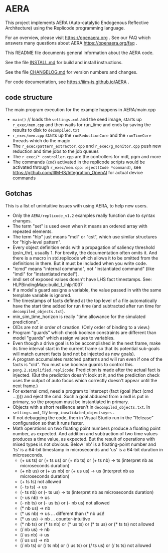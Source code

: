 # AERA

This project implements AERA (Auto-catalytic Endogenous Reflective Architecture) using the Replicode
programming language.

For an overview, please visit https://openaera.org . See our FAQ which answers many questions about AERA https://openaera.org/faq .

This README file documents general information about the AERA code.

See the file [INSTALL.md](https://github.com/IIIM-IS/AERA/blob/master/INSTALL.md) for build and install instructions.

See the file [CHANGELOG.md](https://github.com/IIIM-IS/AERA/blob/master/CHANGELOG.md) for version numbers and changes.

For code documentation, see https://iiim-is.github.io/AERA .

## code structure
The main program execution for the example happens in AERA/main.cpp
- `main()` // loads the `settings.xml` and the seed image, starts up `r_exec/mem.cpp` and then waits for run_time and ends by saving the results to disk to `decompiled.txt`
- `r_exec/mem.cpp` starts up the `runReductionCore` and the `runTimeCore` threads which do the magic
- The `r_exec/pattern_extractor.cpp` and `r_exec/g_monitor.cpp` push new reduction and time jobs to the job queues
- The `r_exec/*_controller.cpp` are the controllers for mdl, pgm and more
- The commands (`cmd`) activated in the replicode scripts would be activated through `r_exec/mem.cpp::eject(Code *command)`, see https://github.com/IIIM-IS/Integration_OpenAI for actual device commands

## Gotchas

This is a list of unintuitive issues with using AERA, to help new users.

* Only the `AERA/replicode_v1.2` examples really function due to syntax changes.
* The term "set" is used even when it means an ordered array with repeated elements.
* The term "hlp" just means "mdl" or "cst", which use similar structures for "high-level pattern".
* Every object definition ends with a propagation of saliency threshold (psln_thr), usually 1.
  For brevity, the documentation often omits it. And there is a macro in std.replicode which allows it to be
  omitted from the definitions in there. But it must be included when you write code.
* "icmd" means "internal command", not "instantiated command" (like "imdl" for "instantiated model").
* imdl set of exposed values doesn't have LHS fact timestamps. See: HLPBindingMap::build_f_ihlp:1037
* If a model's guard assigns a variable, the value passed in with the same template variable is ignored.
* The timestamps of facts defined at the top level of a file automatically have the start time added for run time 
  (and subtracted after run time for `decompiled_objects.txt`).
* min_sim_time_horizon is really "time allowance for the simulated predictions".
* OIDs are not in order of creation. (Only order of binding to a view.)
* Program "guards" which check boolean constraints are different than model "guards" which assign values to variables.
* Even though a drive goal is to be accomplished in the next frame, make its time interval start in the current frame
  so that its potential sub-goals will match current facts (and not be injected as new goals).
* A program accumulates matched patterns and will run even if one of the facts is "old". You must use boolean guards to control this.
* `pong.2.simplified.replicode`: Prediction is made after the actual fact is injected. (But the prediction doesn't look at it,
  and the prediction check uses the output of auto focus which correctly doesn't appear until the next frame.)
* For external cmd, need a program to intercept (fact (goal (fact (cmd ...)))) and eject the cmd.
  Such a goal abduced from a mdl is put in primary, so the program must be instantiated in primary.
* Objects with a short resilience aren't in `decompiled_objects.txt`. In `settings.xml`, try `keep_invalidated_objects=yes` .
* If not debugging the code, then in Visual Studio run in the "Release" configuration so that it runs faster.
* Math operations on two floating point numbers produce a floating point number, as expected. And addition
  and subtraction of two time values produces a time value, as expected. But the result of operations with
  mixed types is not obvious. Below 'nb' is a floating-point number and 'ts' is a 64-bit timestamp in microseconds
  and 'us' is a 64-bit duration in microseconds.
  - (+ us ts) or (+ ts us) or (+ nb ts) or (+ ts nb) -> ts (interpret nb as microseconds duration)
  - (+ nb us) or (+ us nb) or (+ us us) -> us (interpret nb as microseconds duration)
  - (+ ts ts) not allowed
  - (- ts ts) -> us
  - (- ts nb) or (- ts us) -> ts (interpret nb as microseconds duration)
  - (- us nb) -> us
  - (- nb ts) or (- us ts) or (- nb us) not allowed
  - (* nb us) -> nb
  - (* us nb) -> us ... different than (* nb us)!
  - (* us us) -> nb ... counter-intuitive
  - (* nb ts) or (* ts nb) or (* us ts) or (* ts us) or (* ts ts) not allowed
  - (/ nb us) -> nb
  - (/ us nb) -> us
  - (/ us us) -> nb
  - (/ nb ts) or (/ ts nb) or (/ us ts) or (/ ts us) or (/ ts ts) not allowed
